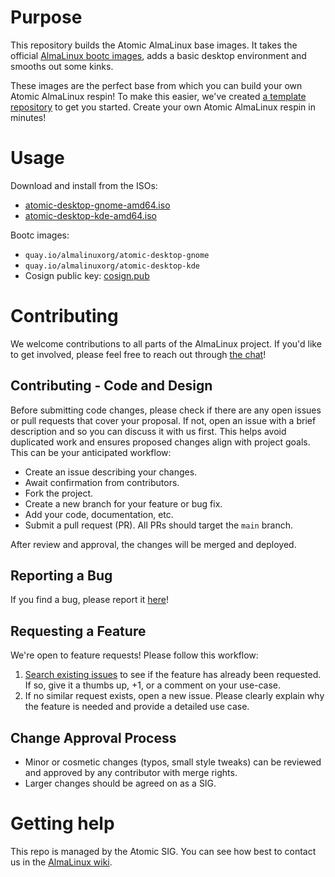 # Purpose

This repository builds the Atomic AlmaLinux base images. It takes the official
[AlmaLinux bootc images](https://github.com/AlmaLinux/bootc-images), adds a basic
desktop environment and smooths out some kinks.

These images are the perfect base from which you can build your own Atomic AlmaLinux respin!
To make this easier, we've created [a template repository](https://github.com/new?template_name=atomic-respin-template&template_owner=AlmaLinux)
to get you started. Create your own Atomic AlmaLinux respin in minutes!

# Usage

Download and install from the ISOs:
* [atomic-desktop-gnome-amd64.iso](https://almalinux-atomic.s3-accelerate.dualstack.amazonaws.com/atomic-desktop/latest/atomic-desktop-gnome-amd64.iso)
* [atomic-desktop-kde-amd64.iso](https://almalinux-atomic.s3-accelerate.dualstack.amazonaws.com/atomic-desktop/latest/atomic-desktop-kde-amd64.iso)

Bootc images:
* `quay.io/almalinuxorg/atomic-desktop-gnome`
* `quay.io/almalinuxorg/atomic-desktop-kde`
* Cosign public key: [cosign.pub](/cosign.pub)

# Contributing

We welcome contributions to all parts of the AlmaLinux project. If you'd like to get involved, please feel free to reach out through [the chat](https://chat.almalinux.org/almalinux/channels/sigatomic)!

## Contributing - Code and Design

Before submitting code changes, please check if there are any open issues or pull requests that cover your proposal. If not, open an issue with a brief description and so you can discuss it with us first. This helps avoid duplicated work and ensures proposed changes align with project goals. This can be your anticipated workflow:

- Create an issue describing your changes.
- Await confirmation from contributors.
- Fork the project.
- Create a new branch for your feature or bug fix.
- Add your code, documentation, etc.
- Submit a pull request (PR). All PRs should target the `main` branch.

After review and approval, the changes will be merged and deployed.

## Reporting a Bug

If you find a bug, please report it [here](https://github.com/AlmaLinux/atomic-desktop/issues)!

## Requesting a Feature

We're open to feature requests! Please follow this workflow:

1. [Search existing issues](https://github.com/AlmaLinux/atomic-desktop/issues) to see if the feature has already been requested. If so, give it a thumbs up, +1, or a comment on your use-case.
2. If no similar request exists, open a new issue. Please clearly explain why the feature is needed and provide a detailed use case.

## Change Approval Process

- Minor or cosmetic changes (typos, small style tweaks) can be reviewed and approved by any contributor with merge rights.
- Larger changes should be agreed on as a SIG.

# Getting help

This repo is managed by the Atomic SIG. You can see how best to contact us in the [AlmaLinux wiki](https://wiki.almalinux.org/sigs/Atomic.html).
